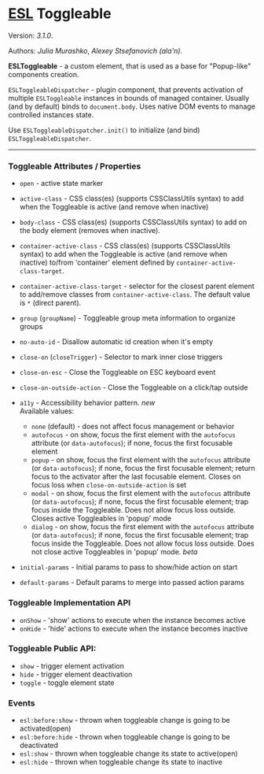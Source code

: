 # [ESL](https://esl-ui.com/) Toggleable

Version: *3.1.0*.

Authors: *Julia Murashko*, *Alexey Stsefanovich (ala'n)*.

<a name="intro"></a>

**ESLToggleable** - a custom element, that is used as a base for "Popup-like" components creation.

`ESLToggleableDispatcher` - plugin component, that prevents activation of multiple `ESLToggleable` instances in bounds of managed container.
Usually (and by default) binds to `document.body`. Uses native DOM events to manage controlled instances state.

Use `ESLToggleableDispatcher.init()` to initialize (and bind) `ESLToggleableDispatcher`.

---

### Toggleable Attributes / Properties
 - `open` - active state marker

 - `active-class` - CSS class(es) (supports CSSClassUtils syntax) to add
   when the Toggleable is active (and remove when inactive)
 - `body-class` - CSS class(es) (supports CSSClassUtils syntax) to add on the body element (removes when inactive).
 - `container-active-class` - CSS class(es) (supports CSSClassUtils syntax) to add
   when the Toggleable is active (and remove when inactive) to/from 'container' element defined
   by `container-active-class-target`.
 - `container-active-class-target` - selector for the closest parent element to add/remove classes
   from `container-active-class`. The default value is `*` (direct parent).

 - `group` (`groupName`) - Toggleable group meta information to organize groups
 - `no-auto-id` - Disallow automatic id creation when it's empty

 - `close-on` (`closeTrigger`) - Selector to mark inner close triggers
 - `close-on-esc` - Close the Toggleable on ESC keyboard event
 - `close-on-outside-action` - Close the Toggleable on a click/tap outside

 - `a11y` - Accessibility behavior pattern. <i class="badge badge-sup badge-success">new</i>  
    Available values:
    - `none` (default) - does not affect focus management or behavior
    - `autofocus` - on show, focus the first element with the `autofocus` attribute (or `data-autofocus`); if none, focus the first focusable element
    - `popup` - on show, focus the first element with the `autofocus` attribute (or `data-autofocus`); if none, focus the first focusable element; return focus to the activator after the last focusable element. Closes on focus loss when `close-on-outside-action` is set
    - `modal` - on show, focus the first element with the `autofocus` attribute (or `data-autofocus`); if none, focus the first focusable element; trap focus inside the Toggleable. Does not allow focus loss outside. Closes active Toggleables in 'popup' mode
    - `dialog` - on show, focus the first element with the `autofocus` attribute (or `data-autofocus`); if none, focus the first focusable element; trap focus inside the Toggleable. Does not allow focus loss outside. Does not close active Toggleables in 'popup' mode. <i class="badge badge-sup badge-warning">beta</i>

 - `initial-params` - Initial params to pass to show/hide action on start
 - `default-params` - Default params to merge into passed action params

### Toggleable Implementation API
 - `onShow` - 'show' actions to execute when the instance becomes active
 - `onHide` - 'hide' actions to execute when the instance becomes inactive
 
### Toggleable Public API:
 - `show` - trigger element activation
 - `hide` - trigger element deactivation
 - `toggle` - toggle element state

### Events
- `esl:before:show` - thrown when toggleable change is going to be activated(open)
- `esl:before:hide` - thrown when toggleable change is going to be deactivated
- `esl:show` - thrown when toggleable change its state to active(open)
- `esl:hide` - thrown when toggleable change its state to inactive
